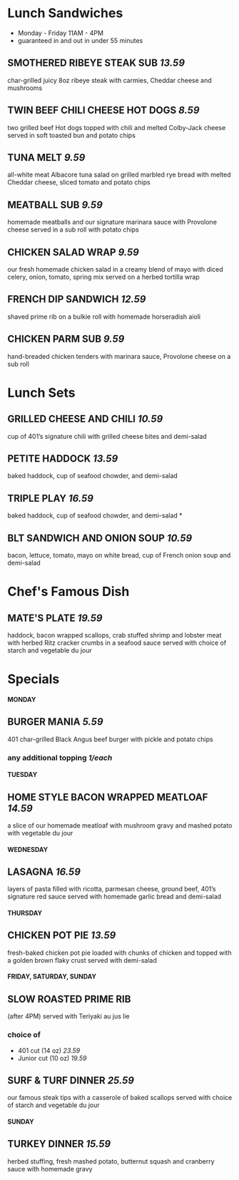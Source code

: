 # Lunch Sandwiches
* Monday - Friday 11AM - 4PM
* guaranteed in and out in under 55 minutes

## SMOTHERED RIBEYE STEAK SUB *13.59*
char-grilled juicy 8oz ribeye steak with carmies, Cheddar cheese and mushrooms

## TWIN BEEF CHILI CHEESE HOT DOGS *8.59*
two grilled beef Hot dogs topped with chili and melted Colby-Jack cheese served in soft toasted bun and potato chips

## TUNA MELT *9.59*
all-white meat Albacore tuna salad on grilled marbled rye bread with melted Cheddar cheese, sliced tomato and potato chips

## MEATBALL SUB *9.59*
homemade meatballs and our signature marinara sauce with Provolone cheese served in a sub roll with potato chips

## CHICKEN SALAD WRAP *9.59*
our fresh homemade chicken salad in a creamy blend of mayo with diced celery, onion, tomato, spring mix served on a herbed tortilla wrap

## FRENCH DIP SANDWICH *12.59*
shaved prime rib on a bulkie roll with homemade horseradish aioli

## CHICKEN PARM SUB *9.59*
hand-breaded chicken tenders with marinara sauce, Provolone cheese on a sub roll


# Lunch Sets

## GRILLED CHEESE AND CHILI *10.59*
cup of 401’s signature chili with grilled cheese bites and demi-salad

## PETITE HADDOCK *13.59*
baked haddock, cup of seafood chowder, and demi-salad

## TRIPLE PLAY *16.59* 
baked haddock, cup of seafood chowder, and demi-salad *

## BLT SANDWICH AND ONION SOUP *10.59*
bacon, lettuce, tomato, mayo on white bread, cup of French onion soup and demi-salad

# Chef's Famous Dish

## MATE'S PLATE *19.59*
haddock, bacon wrapped scallops, crab stuffed shrimp and lobster meat with herbed Ritz cracker crumbs in a seafood sauce served with choice of starch and vegetable du jour

# Specials

#### MONDAY

## BURGER MANIA *5.59*
401 char-grilled Black Angus beef burger with pickle and potato chips
### any additional topping *1/each*

#### TUESDAY

## HOME STYLE BACON WRAPPED MEATLOAF *14.59*
a slice of our homemade meatloaf with mushroom gravy and mashed potato with vegetable du jour

#### WEDNESDAY

## LASAGNA *16.59*
layers of pasta filled with ricotta, parmesan cheese, ground beef, 401’s signature red sauce served with homemade garlic bread and demi-salad

#### THURSDAY

## CHICKEN POT PIE *13.59*
fresh-baked chicken pot pie loaded with chunks of chicken and topped with a golden brown flaky crust served with demi-salad

#### FRIDAY, SATURDAY, SUNDAY

## SLOW ROASTED PRIME RIB
(after 4PM) served with Teriyaki au jus lie
### choice of
* 401 cut (14 oz) *23.59*
* Junior cut (10 oz) *19.59*

## SURF & TURF DINNER *25.59*
our famous steak tips with a casserole of baked scallops served with choice of starch and vegetable du jour

#### SUNDAY

## TURKEY DINNER *15.59*
herbed stuffing, fresh mashed potato, butternut squash and cranberry sauce with homemade gravy